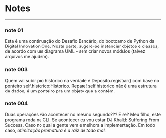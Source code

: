 # Notes
--- 
### note 01
Esta é uma continuação do Desafio Bancário, do bootcamp de Python da Digital Innovation One. Nesta parte, sugere-se instanciar objetos e classes, de acordo com um diagrama UML - sem criar novos módulos (talvez arquivos me ajudem).

### note 003
Quem vai subir pro historico na verdade é Deposito.registrar() com base no ponteiro self.historico:Historico. 
Repare! self.historico não é uma estrutura de dados, é um ponteiro pra um objeto que a contém.

### note 004
Duas operações vão acontecer no mesmo segundo??? E se? Meu filho, este programa roda na CLI. Se acontecer eu vou estar DJ Khalid: Suffering From Success. Caso no qual a gente vem e melhora a implementação. Em todo caso, *otimização prematura é a raiz de todo mal.*
